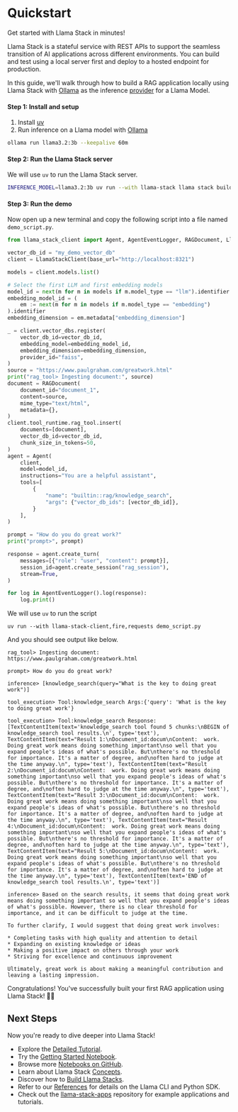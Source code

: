 # Quickstart

Get started with Llama Stack in minutes!

Llama Stack is a stateful service with REST APIs to support the seamless transition of AI applications across different
environments. You can build and test using a local server first and deploy to a hosted endpoint for production.

In this guide, we'll walk through how to build a RAG application locally using Llama Stack with [Ollama](https://ollama.com/)
as the inference [provider](../providers/index.md#inference) for a Llama Model.

#### Step 1: Install and setup
1. Install [uv](https://docs.astral.sh/uv/)
2. Run inference on a Llama model with [Ollama](https://ollama.com/download)
```bash
ollama run llama3.2:3b --keepalive 60m
```
#### Step 2: Run the Llama Stack server
We will use `uv` to run the Llama Stack server.
```bash
INFERENCE_MODEL=llama3.2:3b uv run --with llama-stack llama stack build --template ollama --image-type venv --run
```
#### Step 3: Run the demo
Now open up a new terminal and copy the following script into a file named `demo_script.py`.

```python
from llama_stack_client import Agent, AgentEventLogger, RAGDocument, LlamaStackClient

vector_db_id = "my_demo_vector_db"
client = LlamaStackClient(base_url="http://localhost:8321")

models = client.models.list()

# Select the first LLM and first embedding models
model_id = next(m for m in models if m.model_type == "llm").identifier
embedding_model_id = (
    em := next(m for m in models if m.model_type == "embedding")
).identifier
embedding_dimension = em.metadata["embedding_dimension"]

_ = client.vector_dbs.register(
    vector_db_id=vector_db_id,
    embedding_model=embedding_model_id,
    embedding_dimension=embedding_dimension,
    provider_id="faiss",
)
source = "https://www.paulgraham.com/greatwork.html"
print("rag_tool> Ingesting document:", source)
document = RAGDocument(
    document_id="document_1",
    content=source,
    mime_type="text/html",
    metadata={},
)
client.tool_runtime.rag_tool.insert(
    documents=[document],
    vector_db_id=vector_db_id,
    chunk_size_in_tokens=50,
)
agent = Agent(
    client,
    model=model_id,
    instructions="You are a helpful assistant",
    tools=[
        {
            "name": "builtin::rag/knowledge_search",
            "args": {"vector_db_ids": [vector_db_id]},
        }
    ],
)

prompt = "How do you do great work?"
print("prompt>", prompt)

response = agent.create_turn(
    messages=[{"role": "user", "content": prompt}],
    session_id=agent.create_session("rag_session"),
    stream=True,
)

for log in AgentEventLogger().log(response):
    log.print()
```
We will use `uv` to run the script
```
uv run --with llama-stack-client,fire,requests demo_script.py
```
And you should see output like below.
```
rag_tool> Ingesting document: https://www.paulgraham.com/greatwork.html

prompt> How do you do great work?

inference> [knowledge_search(query="What is the key to doing great work")]

tool_execution> Tool:knowledge_search Args:{'query': 'What is the key to doing great work'}

tool_execution> Tool:knowledge_search Response:[TextContentItem(text='knowledge_search tool found 5 chunks:\nBEGIN of knowledge_search tool results.\n', type='text'), TextContentItem(text="Result 1:\nDocument_id:docum\nContent:  work. Doing great work means doing something important\nso well that you expand people's ideas of what's possible. But\nthere's no threshold for importance. It's a matter of degree, and\noften hard to judge at the time anyway.\n", type='text'), TextContentItem(text="Result 2:\nDocument_id:docum\nContent:  work. Doing great work means doing something important\nso well that you expand people's ideas of what's possible. But\nthere's no threshold for importance. It's a matter of degree, and\noften hard to judge at the time anyway.\n", type='text'), TextContentItem(text="Result 3:\nDocument_id:docum\nContent:  work. Doing great work means doing something important\nso well that you expand people's ideas of what's possible. But\nthere's no threshold for importance. It's a matter of degree, and\noften hard to judge at the time anyway.\n", type='text'), TextContentItem(text="Result 4:\nDocument_id:docum\nContent:  work. Doing great work means doing something important\nso well that you expand people's ideas of what's possible. But\nthere's no threshold for importance. It's a matter of degree, and\noften hard to judge at the time anyway.\n", type='text'), TextContentItem(text="Result 5:\nDocument_id:docum\nContent:  work. Doing great work means doing something important\nso well that you expand people's ideas of what's possible. But\nthere's no threshold for importance. It's a matter of degree, and\noften hard to judge at the time anyway.\n", type='text'), TextContentItem(text='END of knowledge_search tool results.\n', type='text')]

inference> Based on the search results, it seems that doing great work means doing something important so well that you expand people's ideas of what's possible. However, there is no clear threshold for importance, and it can be difficult to judge at the time.

To further clarify, I would suggest that doing great work involves:

* Completing tasks with high quality and attention to detail
* Expanding on existing knowledge or ideas
* Making a positive impact on others through your work
* Striving for excellence and continuous improvement

Ultimately, great work is about making a meaningful contribution and leaving a lasting impression.
```
Congratulations! You've successfully built your first RAG application using Llama Stack! 🎉🥳

## Next Steps

Now you're ready to dive deeper into Llama Stack!
- Explore the [Detailed Tutorial](./detailed_tutorial.md).
- Try the [Getting Started Notebook](https://github.com/meta-llama/llama-stack/blob/main/docs/getting_started.ipynb).
- Browse more [Notebooks on GitHub](https://github.com/meta-llama/llama-stack/tree/main/docs/notebooks).
- Learn about Llama Stack [Concepts](../concepts/index.md).
- Discover how to [Build Llama Stacks](../distributions/index.md).
- Refer to our [References](../references/index.md) for details on the Llama CLI and Python SDK.
- Check out the [llama-stack-apps](https://github.com/meta-llama/llama-stack-apps/tree/main/examples) repository for example applications and tutorials.
